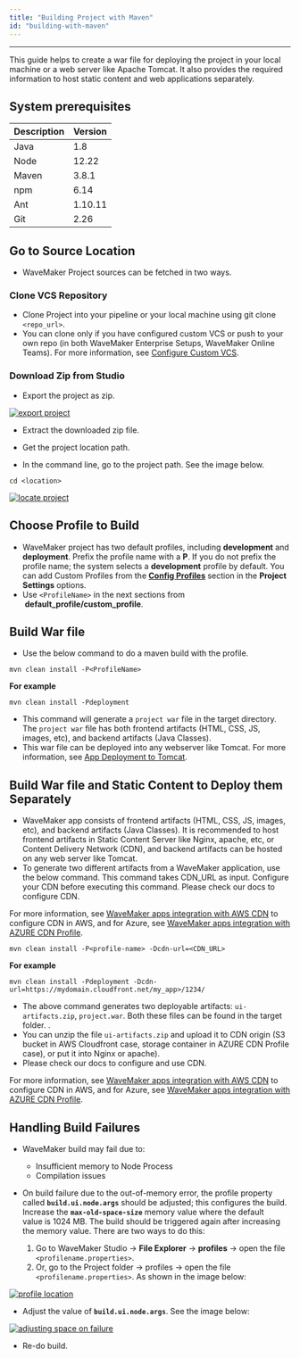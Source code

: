 ```yaml
---
title: "Building Project with Maven"
id: "building-with-maven"
---
```

---
This guide helps to create a war file for deploying the project in your local machine or a web server like Apache Tomcat. It also provides the required information to host static content and web applications separately.

## System prerequisites

|Description|Version|
|---|---|
|Java |1.8|
|Node|12.22|
|Maven| 3.8.1|
|npm|6.14|
|Ant|1.10.11|
|Git| 2.26|

## Go to Source Location

- WaveMaker Project sources can be fetched in two ways.

### Clone VCS Repository

- Clone Project into your pipeline or your local machine using git clone `<repo_url>`.
- You can clone only if you have configured custom VCS or push to your own repo (in both WaveMaker Enterprise Setups, WaveMaker Online Teams). For more information, see [Configure Custom VCS](/learn/app-development/deployment/build-options).

### Download Zip from Studio

- Export the project as zip.

[![export project](/learn/assets/ExportProjectasZip.png)](/learn/assets/ExportProjectasZip.png)

- Extract the downloaded zip file.

- Get the project location path.  

- In the command line, go to the project path. See the image below.

```shell
cd <location>
```

[![locate project](/learn/assets/LocateProjectIncmdline.png)](/learn/assets/LocateProjectIncmdline.png)

## Choose Profile to Build

- WaveMaker project has two default profiles, including **development** and **deployment**. Prefix the profile name with a **P**. If you do not prefix the profile name; the system selects a **development** profile by default. You can add Custom Profiles from the **[Config Profiles](/learn/app-development/deployment/configuration-profiles)** section in the **Project Settings** options.
- Use `<ProfileName>` in the next sections from  **default_profile/custom_profile**.

## Build War file

- Use the below command to do a maven build with the profile.

```shell
mvn clean install -P<ProfileName>
```

**For example**

```shell
mvn clean install -Pdeployment
```

- This command will generate a `project war`  file in the target directory. The `project war`  file has both frontend artifacts (HTML, CSS, JS, images, etc), and backend artifacts (Java Classes).
- This war file can be deployed into any webserver like Tomcat. For more information, see [App Deployment to Tomcat](/learn/how-tos/wavemaker-application-deployment-tomcat).

## Build War file and Static Content to Deploy them Separately

- WaveMaker app consists of frontend artifacts (HTML, CSS, JS, images, etc), and backend artifacts (Java Classes). It is recommended to host frontend artifacts in Static Content Server like Nginx, apache, etc, or Content Delivery Network (CDN), and backend artifacts can be hosted on any web server like Tomcat.
- To generate two different artifacts from a WaveMaker application, use the below command. This command takes CDN_URL as input. Configure your CDN before executing this command. Please check our docs to configure CDN.

For more information, see [WaveMaker apps integration with AWS CDN](/learn/app-development/deployment/app-integration-with-aws-cdn) to configure CDN in AWS, and for Azure, see [WaveMaker apps integration with AZURE CDN Profile](/learn/app-development/deployment/app-integration-with-azure-cdn).

```shell
mvn clean install -P<profile-name> -Dcdn-url=<CDN_URL>
```

**For example**

```shell
mvn clean install -Pdeployment -Dcdn-url=https://mydomain.cloudfront.net/my_app>/1234/
```

- The above command generates two deployable artifacts: `ui-artifacts.zip`, `project.war`. Both these files can be found in the target folder. .
- You can unzip the file `ui-artifacts.zip` and upload it to CDN origin (S3 bucket in AWS Cloudfront case, storage container in AZURE CDN Profile case), or put it into Nginx or apache).
- Please check our docs to configure and use CDN.

For more information, see [WaveMaker apps integration with AWS CDN](/learn/app-development/deployment/app-integration-with-aws-cdn) to configure CDN in AWS, and for Azure, see [WaveMaker apps integration with AZURE CDN Profile](/learn/app-development/deployment/app-integration-with-azure-cdn).

## Handling Build Failures

- WaveMaker build may fail due to:
  - Insufficient memory to Node Process
  - Compilation issues
- On build failure due to the out-of-memory error, the profile property called **`build.ui.node.args`** should be adjusted; this configures the build. Increase the **`max-old-space-size`** memory value where the default value is 1024 MB. The build should be triggered again after increasing the memory value. There are two ways to do this: 

  1. Go to WaveMaker Studio -> **File Explorer** -> **profiles** -> open the file `<profilename.properties>`.
  2. Or, go to the Project folder -> profiles -> open the file `<profilename.properties>`. As shown in the image below:

[![profile location](/learn/assets/profile-location.png)](/learn/assets/profile-location.png)

- Adjust the value of **`build.ui.node.args`**. See the image below:

[![adjusting space on failure](/learn/assets/adjusting-space-on-failure.png)](/learn/assets/adjusting-space-on-failure.png)

- Re-do build.
